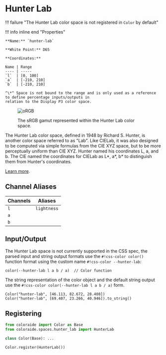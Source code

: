 # Hunter Lab

!!! failure "The Hunter Lab color space is not registered in `Color` by default"

<div class="info-container" markdown>
!!! info inline end "Properties"

    **Name:** `hunter-lab`

    **White Point:** D65

    **Coordinates:**

    Name | Range
    ---- | -----
    `l`  | [0, 100]
    `a`  | [-210, 210]
    `b`  | [-210, 210]

    ^\*^ Space is not bound to the range and is only used as a reference to define percentage inputs/outputs in
    relation to the Display P3 color space.

<figure markdown>

![oRGB](../images/hunter-lab-3d.png)

<figcaption markdown>
The sRGB gamut represented within the Hunter Lab color space.
</figcaption>
</figure>

The Hunter Lab color space, defined in 1948 by Richard S. Hunter, is another color space referred to as "Lab". Like
CIELab, it was also designed to be computed via simple formulas from the CIE XYZ space, but to be more perceptually
uniform than CIE XYZ. Hunter named his coordinates L, a, and b. The CIE named the coordinates for CIELab as L*, a*, b* to
distinguish them from Hunter's coordinates.

[Learn more](https://support.hunterlab.com/hc/en-us/articles/203997095-Hunter-Lab-Color-Scale-an08-96a2).
</div>

## Channel Aliases

Channels | Aliases
-------- | -------
`l`      | `lightness`
`a`      |
`b`      |

## Input/Output

The Hunter Lab space is not currently supported in the CSS spec, the parsed input and string output formats use
the `#!css-color color()` function format using the custom name `#!css-color --hunter-lab`:

```css-color
color(--hunter-lab l a b / a)  // Color function
```

The string representation of the color object and the default string output use the
`#!css-color color(--hunter-lab l a b / a)` form.

```playground
Color("hunter-lab", [46.113, 82.672, 28.408])
Color("hunter-lab", [69.407, 23.266, 40.946]).to_string()
```

## Registering

```py
from coloraide import Color as Base
from coloraide.spaces.hunter_lab import HunterLab

class Color(Base): ...

Color.register(HunterLab())
```
